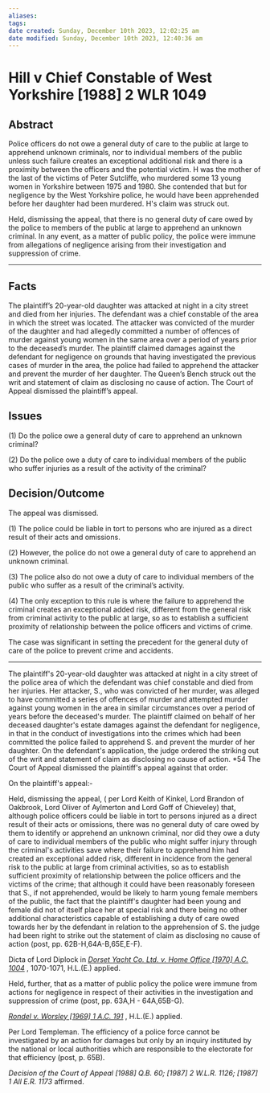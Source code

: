 ```yaml
---
aliases: 
tags: 
date created: Sunday, December 10th 2023, 12:02:25 am
date modified: Sunday, December 10th 2023, 12:40:36 am
---
```


# Hill v Chief Constable of West Yorkshire [1988] 2 WLR 1049

## Abstract

Police officers do not owe a general duty of care to the public at large to apprehend unknown criminals, nor to individual members of the public unless such failure creates an exceptional additional risk and there is a proximity between the officers and the potential victim. H was the mother of the last of the victims of Peter Sutcliffe, who murdered some 13 young women in Yorkshire between 1975 and 1980. She contended that but for negligence by the West Yorkshire police, he would have been apprehended before her daughter had been murdered. H's claim was struck out.

Held, dismissing the appeal, that there is no general duty of care owed by the police to members of the public at large to apprehend an unknown criminal. In any event, as a matter of public policy, the police were immune from allegations of negligence arising from their investigation and suppression of crime.

---

## Facts

The plaintiff’s 20-year-old daughter was attacked at night in a city street and died from her injuries. The defendant was a chief constable of the area in which the street was located. The attacker was convicted of the murder of the daughter and had allegedly committed a number of offences of murder against young women in the same area over a period of years prior to the deceased’s murder. The plaintiff claimed damages against the defendant for negligence on grounds that having investigated the previous cases of murder in the area, the police had failed to apprehend the attacker and prevent the murder of her daughter. The Queen’s Bench struck out the writ and statement of claim as disclosing no cause of action. The Court of Appeal dismissed the plaintiff’s appeal.

## Issues

(1) Do the police owe a general duty of care to apprehend an unknown criminal?

(2) Do the police owe a duty of care to individual members of the public who suffer injuries as a result of the activity of the criminal?

## Decision/Outcome

The appeal was dismissed.

(1) The police could be liable in tort to persons who are injured as a direct result of their acts and omissions.

(2) However, the police do not owe a general duty of care to apprehend an unknown criminal.

(3) The police also do not owe a duty of care to individual members of the public who suffer as a result of the criminal’s activity.

(4) The only exception to this rule is where the failure to apprehend the criminal creates an exceptional added risk, different from the general risk from criminal activity to the public at large, so as to establish a sufficient proximity of relationship between the police officers and victims of crime.

The case was significant in setting the precedent for the general duty of care of the police to prevent crime and accidents.

---

The plaintiff's 20-year-old daughter was attacked at night in a city street of the police area of which the defendant was chief constable and died from her injuries. Her attacker, S., who was convicted of her murder, was alleged to have committed a series of offences of murder and attempted murder against young women in the area in similar circumstances over a period of years before the deceased's murder. The plaintiff claimed on behalf of her deceased daughter's estate damages against the defendant for negligence, in that in the conduct of investigations into the crimes which had been committed the police failed to apprehend S. and prevent the murder of her daughter. On the defendant's application, the judge ordered the striking out of the writ and statement of claim as disclosing no cause of action. *54 The Court of Appeal dismissed the plaintiff's appeal against that order.

On the plaintiff's appeal:-

Held, dismissing the appeal, ( per Lord Keith of Kinkel, Lord Brandon of Oakbrook, Lord Oliver of Aylmerton and Lord Goff of Chieveley) that, although police officers could be liable in tort to persons injured as a direct result of their acts or omissions, there was no general duty of care owed by them to identify or apprehend an unknown criminal, nor did they owe a duty of care to individual members of the public who might suffer injury through the criminal's activities save where their failure to apprehend him had created an exceptional added risk, different in incidence from the general risk to the public at large from criminal activities, so as to establish sufficient proximity of relationship between the police officers and the victims of the crime; that although it could have been reasonably foreseen that S., if not apprehended, would be likely to harm young female members of the public, the fact that the plaintiff's daughter had been young and female did not of itself place her at special risk and there being no other additional characteristics capable of establishing a duty of care owed towards her by the defendant in relation to the apprehension of S. the judge had been right to strike out the statement of claim as disclosing no cause of action (post, pp. 62B-H,64A-B,65E,E-F).

Dicta of Lord Diplock in _[Dorset Yacht Co. Ltd. v. Home Office [1970] A.C. 1004](https://uk.practicallaw.thomsonreuters.com/Document/IC3259AD0E42711DA8FC2A0F0355337E9/View/FullText.html?originationContext=document&transitionType=DocumentItem&ppcid=c4d0190475fe4879b84122c7c5d96871&contextData=(sc.Default))_ , 1070-1071, H.L.(E.) applied.

Held, further, that as a matter of public policy the police were immune from actions for negligence in respect of their activities in the investigation and suppression of crime (post, pp. 63A,H - 64A,65B-G).

_[Rondel v. Worsley [1969] 1 A.C. 191](https://uk.practicallaw.thomsonreuters.com/Document/I8F6DBF50E42811DA8FC2A0F0355337E9/View/FullText.html?originationContext=document&transitionType=DocumentItem&ppcid=c4d0190475fe4879b84122c7c5d96871&contextData=(sc.Default))_ , H.L.(E.) applied.

Per Lord Templeman. The efficiency of a police force cannot be investigated by an action for damages but only by an inquiry instituted by the national or local authorities which are responsible to the electorate for that efficiency (post, p. 65B).

_Decision of the Court of Appeal [1988] Q.B. 60; [1987] 2 W.L.R. 1126; [1987] 1 All E.R. 1173_ affirmed.
